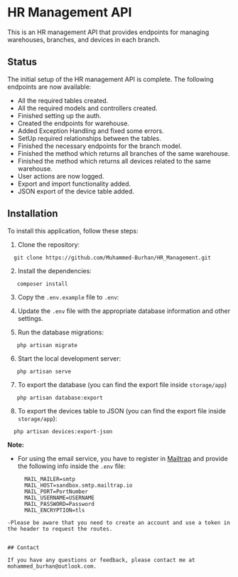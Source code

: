 # HR Management API

This is an HR management API that provides endpoints for managing warehouses, branches, and devices in each branch.

## Status

The initial setup of the HR management API is complete. The following endpoints are now available:

- All the required tables created.
- All the required models and controllers created.
- Finished setting up the auth.
- Created the endpoints for warehouse.
- Added Exception Handling and fixed some errors.
- SetUp required relationships between the tables.
- Finished the necessary endpoints for the branch model.
- Finished the method which returns all branches of the same warehouse.
- Finished the method which returns all devices related to the same warehouse.
- User actions are now logged.
- Export and import functionality added.
- JSON export of the device table added.

## Installation

To install this application, follow these steps:

1. Clone the repository:

```
  git clone https://github.com/Muhammed-Burhan/HR_Management.git
```

2. Install the dependencies:

```
   composer install
```
3. Copy the `.env.example` file to `.env`:
4. Update the `.env` file with the appropriate database information and other settings.

5. Run the database migrations:
```
   php artisan migrate
```

6. Start the local development server:

```
   php artisan serve
```

7. To export the database (you can find the export file inside `storage/app`)

```
   php artisan database:export
```

8. To export the devices table to JSON (you can find the export file inside `storage/app`):

```
  php artisan devices:export-json
```


**Note:**  
- For using the email service, you have to register in [Mailtrap](https://mailtrap.io/) and provide the following info inside the `.env` file:
  ```
    MAIL_MAILER=smtp
    MAIL_HOST=sandbox.smtp.mailtrap.io
    MAIL_PORT=PortNumber
    MAIL_USERNAME=USERNAME
    MAIL_PASSWORD=Password
    MAIL_ENCRYPTION=tls
```
-Please be aware that you need to create an account and use a token in the header to request the routes.


## Contact

If you have any questions or feedback, please contact me at mohammed_burhan@outlook.com.
